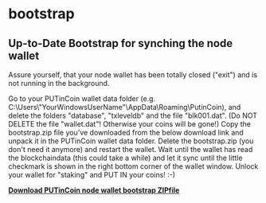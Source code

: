 # bootstrap
<h2>Up-to-Date Bootstrap for synching the node wallet</h2>

Assure yourself, that your node wallet has been totally closed ("exit") and is not running in the background. 

Go to your PUTinCoin wallet data folder (e.g. C:\\Users\\"YourWindowsUserName"\AppData\Roaming\PutinCoin), and delete the folders "database", "txleveldb" and the file "blk001.dat". (Do NOT DELETE the file "wallet.dat"! Otherwise your coins will be gone!) Copy the bootstrap.zip file you've downloaded from the below download link and unpack it in the PUTinCoin wallet data folder. Delete the bootstrap.zip (you don't need it anymore) and restart the wallet. Wait until the wallet has read the blockchaindata (this could take a while) and let it sync until the little checkmark is shown in the right bottom corner of the wallet window. Unlock your wallet for "staking" and PUT IN your coins! :-)

<a href="https://drive.google.com/file/d/1xEhfOCz9hx1SlklcozHGgo0_MOEHobRX/view?usp=sharing" target="_blank"><strong>Download PUTinCoin node wallet bootstrap ZIPfile</strong></a>
